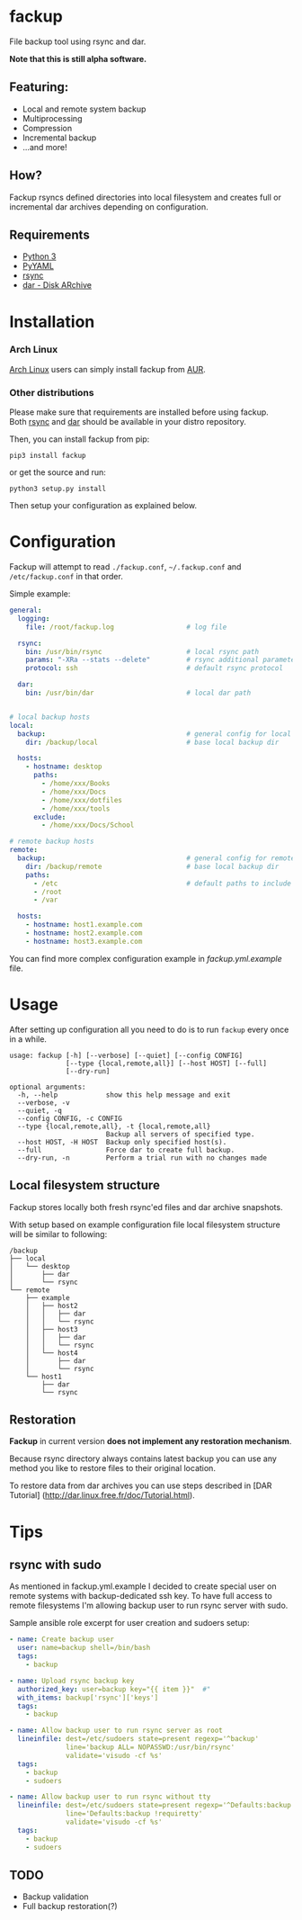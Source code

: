 # fackup
File backup tool using rsync and dar.

**Note that this is still alpha software.**

## Featuring:

* Local and remote system backup
* Multiprocessing
* Compression
* Incremental backup
* ...and more!

## How?

Fackup rsyncs defined directories into local filesystem 
and creates full or incremental dar archives depending on configuration.

## Requirements

* [Python 3](http://python.org)
* [PyYAML](http://pyyaml.org/wiki/PyYAML)
* [rsync](https://rsync.samba.org)
* [dar - Disk ARchive](http://dar.linux.free.fr/)

# Installation

### Arch Linux
[Arch Linux](https://www.archlinux.org/) users can simply install fackup from [AUR](https://aur.archlinux.org/packages/fackup/).

### Other distributions

Please make sure that requirements are installed before using fackup.  
Both [rsync](https://rsync.samba.org) and [dar](http://dar.linux.free.fr/) 
should be available in your distro repository. 

Then, you can install fackup from pip:
```
pip3 install fackup
```

or get the source and run:

```
python3 setup.py install
```

Then setup your configuration as explained below.


# Configuration

Fackup will attempt to read `./fackup.conf`, `~/.fackup.conf` and `/etc/fackup.conf` in that order.

Simple example:
```yaml
general:
  logging:
    file: /root/fackup.log                  # log file

  rsync:
    bin: /usr/bin/rsync                     # local rsync path
    params: "-XRa --stats --delete"         # rsync additional parameters
    protocol: ssh                           # default rsync protocol

  dar:
    bin: /usr/bin/dar                       # local dar path


# local backup hosts
local:
  backup:                                   # general config for local hosts
    dir: /backup/local                      # base local backup dir

  hosts:
    - hostname: desktop
      paths:
        - /home/xxx/Books
        - /home/xxx/Docs
        - /home/xxx/dotfiles
        - /home/xxx/tools
      exclude:
        - /home/xxx/Docs/School

# remote backup hosts
remote:
  backup:                                   # general config for remote hosts
    dir: /backup/remote                     # base local backup dir
    paths:
      - /etc                                # default paths to include in backup
      - /root
      - /var

  hosts:
    - hostname: host1.example.com
    - hostname: host2.example.com
    - hostname: host3.example.com

```

You can find more complex configuration example in *fackup.yml.example* file.

# Usage

After setting up configuration all you need to do is to run `fackup` every once in a while.


```
usage: fackup [-h] [--verbose] [--quiet] [--config CONFIG]
              [--type {local,remote,all}] [--host HOST] [--full]
              [--dry-run]

optional arguments:
  -h, --help            show this help message and exit
  --verbose, -v
  --quiet, -q
  --config CONFIG, -c CONFIG
  --type {local,remote,all}, -t {local,remote,all}
                        Backup all servers of specified type.
  --host HOST, -H HOST  Backup only specified host(s).
  --full                Force dar to create full backup.
  --dry-run, -n         Perform a trial run with no changes made
```

## Local filesystem structure
Fackup stores locally both fresh rsync'ed files and dar archive snapshots.

With setup based on example configuration file local filesystem structure will be similar to following:
```
/backup
├── local
│   └── desktop
│       ├── dar
│       └── rsync
└── remote
    ├── example
    │   ├── host2
    │   │   ├── dar
    │   │   └── rsync
    │   ├── host3
    │   │   ├── dar
    │   │   └── rsync
    │   └── host4
    │       ├── dar
    │       └── rsync
    └── host1
        ├── dar
        └── rsync
```


## Restoration

**Fackup** in current version **does not implement any restoration mechanism**.

Because rsync directory always contains latest backup you can use any method you like to restore files to their original location.

To restore data from dar archives you can use steps described in [DAR Tutorial] (http://dar.linux.free.fr/doc/Tutorial.html).


# Tips

## rsync with sudo

As mentioned in fackup.yml.example I decided to create special user on remote systems
with backup-dedicated ssh key. 
To have full access to remote filesystems I'm allowing backup user to run rsync server with sudo.


Sample ansible role excerpt for user creation and sudoers setup:
```yaml
- name: Create backup user
  user: name=backup shell=/bin/bash 
  tags:
    - backup

- name: Upload rsync backup key
  authorized_key: user=backup key="{{ item }}"  #"
  with_items: backup['rsync']['keys']
  tags:
    - backup

- name: Allow backup user to run rsync server as root
  lineinfile: dest=/etc/sudoers state=present regexp='^backup'
              line='backup ALL= NOPASSWD:/usr/bin/rsync'
              validate='visudo -cf %s'
  tags:
    - backup
    - sudoers

- name: Allow backup user to run rsync without tty
  lineinfile: dest=/etc/sudoers state=present regexp='^Defaults:backup'
              line='Defaults:backup !requiretty'
              validate='visudo -cf %s'
  tags:
    - backup
    - sudoers
```

## TODO

* Backup validation
* Full backup restoration(?)

